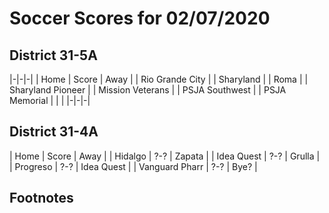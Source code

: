 # Soccer Scores for 02/07/2020 

## District 31-5A

|-|-|-|
| Home | Score | Away |
| Rio Grande City |  | Sharyland | 
| Roma | | Sharyland Pioneer |
| Mission Veterans | | PSJA Southwest |
| PSJA Memorial | | |
|-|-|-|

## District 31-4A

| Home | Score | Away |
| Hidalgo | ?-? | Zapata |
| Idea Quest | ?-? | Grulla |
| Progreso | ?-? | Idea Quest |
| Vanguard Pharr | ?-? | Bye? |

## Footnotes

[^1]: This is the footnote.
